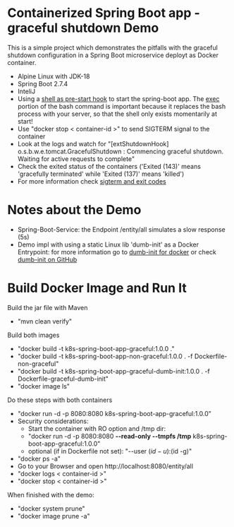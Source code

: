 # Containerized Spring Boot app - graceful shutdown Demo 
This is a simple project which demonstrates the pitfalls with the graceful shutdown configuration in a Spring Boot microservice deployt as Docker container. 
- Alpine Linux with JDK-18
- Spring Boot 2.7.4
- InteliJ
- Using a [shell as pre-start hook](java-run.sh) to start the spring-boot app. The [exec](https://en.wikipedia.org/wiki/Exec_(system_call)) portion of the bash command is important because it replaces the bash process with your server, so that the shell only exists momentarily at start!
- Use "docker stop < container-id >" to send SIGTERM signal to the container
- Look at the logs and watch for "[extShutdownHook] o.s.b.w.e.tomcat.GracefulShutdown        : Commencing graceful shutdown. Waiting for active requests to complete" 
- Check the exited status of the containers ('Exited (143)' means 'gracefully terminated' while 'Exited (137)' means 'killed')
- For more information check [sigterm and exit codes](https://komodor.com/learn/sigterm-signal-15-exit-code-143-linux-graceful-termination/)

# Notes about the Demo
- Spring-Boot-Service: the Endpoint /entity/all simulates a slow response (5s)
- Demo impl with using a static Linux lib 'dumb-init' as a Docker Entrypoint: for more information go to [dumb-init for docker](https://engineeringblog.yelp.com/2016/01/dumb-init-an-init-for-docker.html) or check [dumb-init on GitHub](https://github.com/Yelp/dumb-init)

# Build Docker Image and Run It
Build the jar file with Maven
- "mvn clean verify"

Build both images
- "docker build -t k8s-spring-boot-app-graceful:1.0.0 ."
- "docker build -t k8s-spring-boot-app-non-graceful:1.0.0 . -f Dockerfile-non-graceful"
- "docker build -t k8s-spring-boot-app-graceful-dumb-init:1.0.0 . -f Dockerfile-graceful-dumb-init"
- "docker image ls"

Do these steps with both containers
- "docker run -d -p 8080:8080 k8s-spring-boot-app-graceful:1.0.0"
- Security considerations: 
  - Start the container with RO option and /tmp dir: 
  - "docker run -d -p 8080:8080 **--read-only --tmpfs /tmp** k8s-spring-boot-app-graceful:1.0.0"
   - optional (if in Dockerfile not set): "--user $(id -u):$(id -g)"
- "docker ps -a"
- Go to your Browser and open http://localhost:8080/entity/all
- "docker logs < container-id >"
- "docker stop < container-id >"

When finished with the demo: 
- "docker system prune"
- "docker image prune -a"





